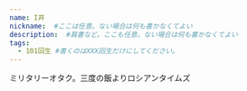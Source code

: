 ```yaml
---
name: I井
nickname:  #ここは任意。ない場合は何も書かなくてよい
description:  #肩書など。ここも任意。ない場合は何も書かなくてよい
tags:
  - 101回生 #書くのはXXX回生だけにしてください。
---
```


ミリタリーオタク。三度の飯よりロシアンタイムズ
